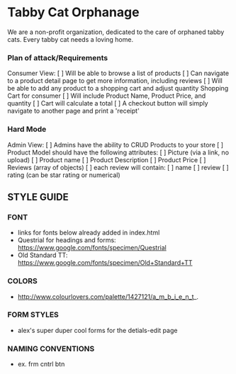 # Tabby Cat Orphanage
We are a non-profit organization, dedicated to the care of orphaned tabby cats.  Every tabby cat needs a loving home. 

### Plan of attack/Requirements

Consumer View: 
  [ ] Will be able to browse a list of products
  [ ] Can navigate to a product detail page to get more information, including reviews
  [ ] Will be able to add any product to a shopping cart and adjust quantity
    Shopping Cart for consumer
    [ ] Will include Product Name, Product Price, and quantity
    [ ] Cart will calculate a total
    [ ] A checkout button will simply navigate to another page and print a 'receipt'


### Hard Mode

Admin View:
  [ ] Admins have the ability to CRUD Products to your store
  [ ] Product Model should have the following attributes:
    [ ] Picture (via a link, no upload)
    [ ] Product name
    [ ] Product Description
    [ ] Product Price
    [ ] Reviews (array of objects)
      [ ] each review will contain:
        [ ] name
        [ ] review
        [ ] rating (can be star rating or numerical)



## STYLE GUIDE

### FONT
* links for fonts below already added in index.html
* Questrial for headings and forms: https://www.google.com/fonts/specimen/Questrial
* Old Standard TT: https://www.google.com/fonts/specimen/Old+Standard+TT

### COLORS
* http://www.colourlovers.com/palette/1427121/a_m_b_i_e_n_t_.

### FORM STYLES
* alex's super duper cool forms for the detials-edit page

### NAMING CONVENTIONS
* ex. frm cntrl btn
